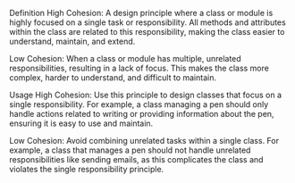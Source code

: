 Definition
High Cohesion: A design principle where a class or module is highly focused on a single task or responsibility. All methods and attributes within the class are related to this responsibility, making the class easier to understand, maintain, and extend.

Low Cohesion: When a class or module has multiple, unrelated responsibilities, resulting in a lack of focus. This makes the class more complex, harder to understand, and difficult to maintain.

Usage
High Cohesion: Use this principle to design classes that focus on a single responsibility. For example, a class managing a pen should only handle actions related to writing or providing information about the pen, ensuring it is easy to use and maintain.

Low Cohesion: Avoid combining unrelated tasks within a single class. For example, a class that manages a pen should not handle unrelated responsibilities like sending emails, as this complicates the class and violates the single responsibility principle.






